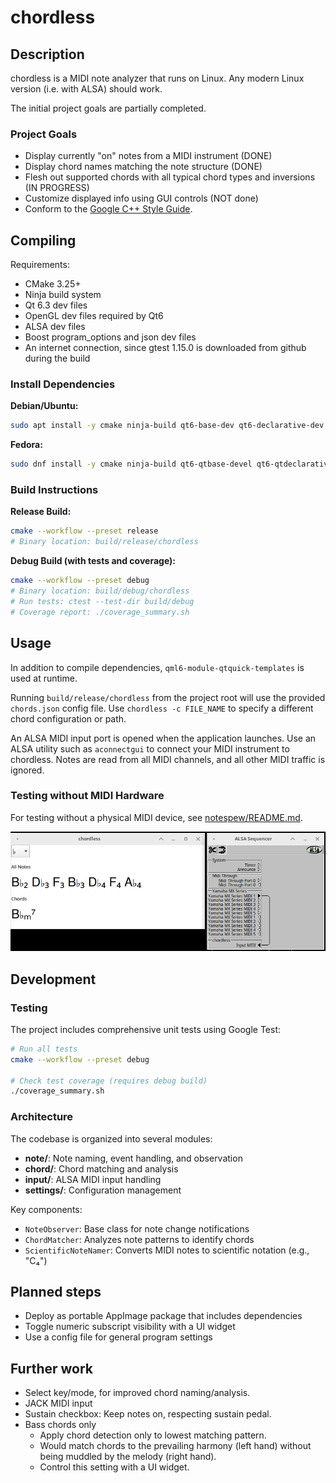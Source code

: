 # chordless
## Description
chordless is a MIDI note analyzer that runs on Linux.
Any modern Linux version (i.e. with ALSA) should work.

The initial project goals are partially completed.

### Project Goals
- Display currently "on" notes from a MIDI instrument (DONE)
- Display chord names matching the note structure (DONE)
- Flesh out supported chords with all typical chord types and inversions (IN PROGRESS)
- Customize displayed info using GUI controls (NOT done)
- Conform to the [Google C++ Style Guide](https://google.github.io/styleguide/cppguide.html).

## Compiling
Requirements:
- CMake 3.25+
- Ninja build system
- Qt 6.3 dev files
- OpenGL dev files required by Qt6
- ALSA dev files
- Boost program_options and json dev files
- An internet connection, since gtest 1.15.0 is downloaded from github during the build

### Install Dependencies

**Debian/Ubuntu:**
```bash
sudo apt install -y cmake ninja-build qt6-base-dev qt6-declarative-dev libgl1-mesa-dev libasound2-dev libboost-json1.81-dev libboost-program-options1.81-dev
```

**Fedora:**
```bash
sudo dnf install -y cmake ninja-build qt6-qtbase-devel qt6-qtdeclarative-devel mesa-libGL-devel alsa-lib-devel boost-devel libstdc++-static
```

### Build Instructions

**Release Build:**
```bash
cmake --workflow --preset release
# Binary location: build/release/chordless
```

**Debug Build (with tests and coverage):**
```bash
cmake --workflow --preset debug
# Binary location: build/debug/chordless
# Run tests: ctest --test-dir build/debug
# Coverage report: ./coverage_summary.sh
```

## Usage
In addition to compile dependencies, `qml6-module-qtquick-templates` is used at runtime.

Running `build/release/chordless` from the project root will use the provided `chords.json` config file.
Use `chordless -c FILE_NAME` to specify a different chord configuration or path.

An ALSA MIDI input port is opened when the application launches.
Use an ALSA utility such as `aconnectgui` to connect your MIDI instrument to chordless.
Notes are read from all MIDI channels, and all other MIDI traffic is ignored.

### Testing without MIDI Hardware
For testing without a physical MIDI device, see [notespew/README.md](notespew/README.md).

![chordless and aconnectgui](/screenshot.png?raw=true "Screenshot")

## Development

### Testing
The project includes comprehensive unit tests using Google Test:
```bash
# Run all tests
cmake --workflow --preset debug

# Check test coverage (requires debug build)
./coverage_summary.sh
```

### Architecture
The codebase is organized into several modules:
- **note/**: Note naming, event handling, and observation
- **chord/**: Chord matching and analysis
- **input/**: ALSA MIDI input handling
- **settings/**: Configuration management

Key components:
- `NoteObserver`: Base class for note change notifications
- `ChordMatcher`: Analyzes note patterns to identify chords
- `ScientificNoteNamer`: Converts MIDI notes to scientific notation (e.g., "C₄")

## Planned steps
- Deploy as portable AppImage package that includes dependencies
- Toggle numeric subscript visibility with a UI widget
- Use a config file for general program settings

## Further work
- Select key/mode, for improved chord naming/analysis.
- JACK MIDI input
- Sustain checkbox: Keep notes on, respecting sustain pedal.
- Bass chords only
  - Apply chord detection only to lowest matching pattern.
  - Would match chords to the prevailing harmony (left hand) without being muddled by the melody (right hand).
  - Control this setting with a UI widget.

